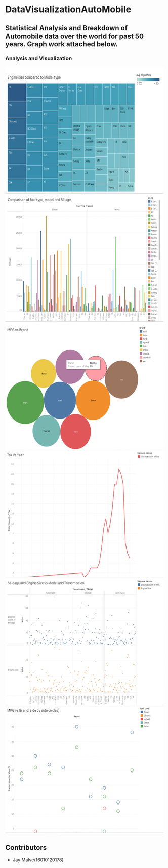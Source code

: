 # DataVisualizationAutoMobile

## Statistical Analysis and Breakdown of Automobile data over the world for past 50 years. Graph work attached below.

### Analysis and Visualization
<img src="Images/1.png" height="400" width="500"/>
<img src="Images/2.png" height="400" width="500"/>
<img src="Images/3.png" height="400" width="500"/>
<img src="Images/4.png" height="400" width="500"/>
<img src="Images/5.png" height="400" width="500"/>
<img src="Images/6.png" height="400" width="500"/>

## Contributors
- Jay Malve(16010120178)
